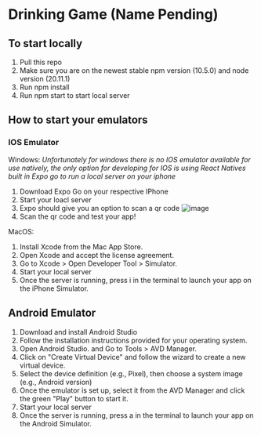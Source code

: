 # Drinking Game (Name Pending)

## To start locally
1. Pull this repo
2. Make sure you are on the newest stable npm version (10.5.0) and node version (20.11.1)
3. Run npm install
4. Run npm start to start local server

## How to start your emulators
### IOS Emulator
Windows: 
*Unfortunately for windows there is no IOS emulator available for use natively, the only option for developing for IOS is using React Natives built in Expo go to run a local server on your iphone*
1. Download Expo Go on your respective IPhone
2. Start your loacl server
3. Expo should give you an option to scan a qr code
![image](https://github.com/taimurtawil/Drinking-Game/assets/92693639/297eb472-b5fe-400d-8b2d-ac2a386e83c0)
4. Scan the qr code and test your app!

MacOS:
1. Install Xcode from the Mac App Store.
2. Open Xcode and accept the license agreement.
3. Go to Xcode > Open Developer Tool > Simulator.
4. Start your local server
5. Once the server is running, press i in the terminal to launch your app on the iPhone Simulator.


## Android Emulator
1. Download and install Android Studio
2. Follow the installation instructions provided for your operating system.
3. Open Android Studio. and Go to Tools > AVD Manager.
4. Click on "Create Virtual Device" and follow the wizard to create a new virtual device.
5. Select the device definition (e.g., Pixel), then choose a system image (e.g., Android version)
6. Once the emulator is set up, select it from the AVD Manager and click the green "Play" button to start it.
7. Start your local server
8. Once the server is running, press a in the terminal to launch your app on the Android Simulator.
